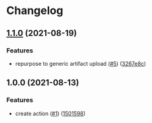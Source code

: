 # Changelog

## [1.1.0](https://www.github.com/theappnest/create-artifact-action/compare/v1.0.0...v1.1.0) (2021-08-19)


### Features

* repurpose to generic artifact upload ([#5](https://www.github.com/theappnest/create-artifact-action/issues/5)) ([3267e8c](https://www.github.com/theappnest/create-artifact-action/commit/3267e8c0de4efea697b3ab26c1990fdb07b79dd3))

## 1.0.0 (2021-08-13)


### Features

* create action ([#1](https://www.github.com/theappnest/terraform-upload-plan-action/issues/1)) ([1501598](https://www.github.com/theappnest/terraform-upload-plan-action/commit/1501598bb0cd0dbb74e621d6d5f4447c572bb4f1))
